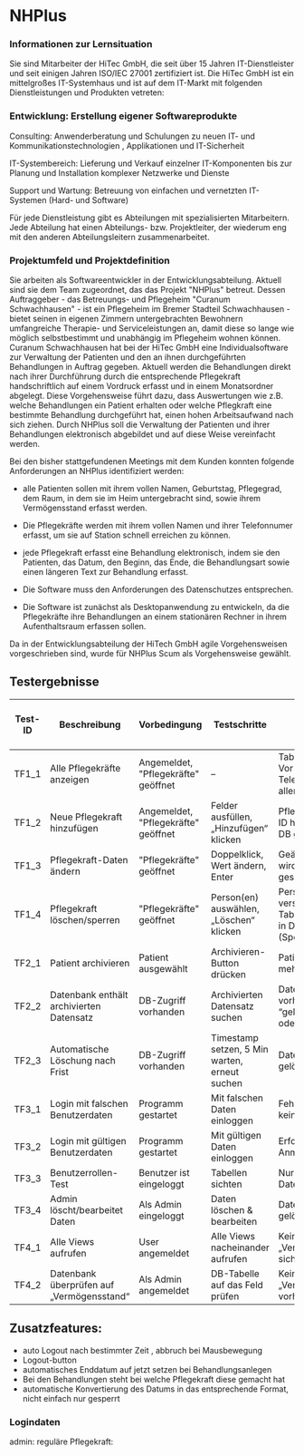 # NHPlus 

### Informationen zur Lernsituation
Sie sind Mitarbeiter der HiTec GmbH, die seit über 15 Jahren IT-Dienstleister und seit einigen Jahren ISO/IEC 27001 zertifiziert ist. Die HiTec GmbH ist ein mittelgroßes IT-Systemhaus und ist auf dem IT-Markt mit folgenden Dienstleistungen und Produkten vetreten:

### Entwicklung: Erstellung eigener Softwareprodukte

Consulting: Anwenderberatung und Schulungen zu neuen IT- und Kommunikationstechnologien , Applikationen und IT-Sicherheit

IT-Systembereich: Lieferung und Verkauf einzelner IT-Komponenten bis zur Planung und Installation komplexer Netzwerke und Dienste

Support und Wartung: Betreuung von einfachen und vernetzten IT-Systemen (Hard- und Software)

Für jede Dienstleistung gibt es Abteilungen mit spezialisierten Mitarbeitern. Jede Abteilung hat einen Abteilungs- bzw. Projektleiter, der wiederum eng mit den anderen Abteilungsleitern zusammenarbeitet.



### Projektumfeld und Projektdefinition

Sie arbeiten als Softwareentwickler in der Entwicklungsabteilung. Aktuell sind sie dem Team zugeordnet, das das Projekt "NHPlus" betreut. Dessen Auftraggeber - das Betreuungs- und Pflegeheim "Curanum Schwachhausen" - ist ein Pflegeheim im Bremer Stadteil Schwachhausen - bietet seinen in eigenen Zimmern untergebrachten Bewohnern umfangreiche Therapie- und Serviceleistungen an, damit diese so lange wie möglich selbstbestimmt und unabhängig im Pflegeheim wohnen können. Curanum Schwachhausen hat bei der HiTec GmbH eine Individualsoftware zur Verwaltung der Patienten und den an ihnen durchgeführten Behandlungen in Auftrag gegeben. Aktuell werden die Behandlungen direkt nach ihrer Durchführung durch die entsprechende Pflegekraft handschriftlich auf einem Vordruck erfasst und in einem Monatsordner abgelegt. Diese Vorgehensweise führt dazu, dass Auswertungen wie z.B. welche Behandlungen ein Patient erhalten oder welche Pflegkraft eine bestimmte Behandlung durchgeführt hat, einen hohen Arbeitsaufwand nach sich ziehen. Durch NHPlus soll die Verwaltung der Patienten und ihrer Behandlungen elektronisch abgebildet und auf diese Weise vereinfacht werden.

Bei den bisher stattgefundenen Meetings mit dem Kunden konnten folgende Anforderungen an NHPlus identifiziert werden:

- alle Patienten sollen mit ihrem vollen Namen, Geburtstag, Pflegegrad, dem Raum, in dem sie im Heim untergebracht sind, sowie ihrem Vermögensstand erfasst werden.

- Die Pflegekräfte werden mit ihrem vollen Namen und ihrer Telefonnumer erfasst, um sie auf Station schnell erreichen zu können.

- jede Pflegekraft erfasst eine Behandlung elektronisch, indem sie den Patienten, das Datum, den Beginn, das Ende, die Behandlungsart sowie einen längeren Text zur Behandlung erfasst.

- Die Software muss den Anforderungen des Datenschutzes entsprechen.

- Die Software ist zunächst als Desktopanwendung zu entwickeln, da die Pflegekräfte ihre Behandlungen an einem stationären Rechner in ihrem Aufenthaltsraum erfassen sollen.



Da in der Entwicklungsabteilung der HiTech GmbH agile Vorgehensweisen vorgeschrieben sind, wurde für NHPlus Scum als Vorgehensweise gewählt.



## Testergebnisse

| Test-ID     | Beschreibung                                           | Vorbedingung                              | Testschritte                                                                                          | Erwartetes Ergebnis                                                                                       | Testergebnis | Bemerkung bei Abweichung / Ergänzung                       |
|-------------|--------------------------------------------------------|-------------------------------------------|--------------------------------------------------------------------------------------------------------|------------------------------------------------------------------------------------------------------------|--------------|-------------------------------------------------------------|
| TF1_1       | Alle Pflegekräfte anzeigen                             | Angemeldet, "Pflegekräfte" geöffnet       | –                                                                                                     | Tabelle mit Vor-/Nachnamen & Telefonnummer aller Pflegekräfte                                            |        ✅      |                                                             |
| TF1_2       | Neue Pflegekraft hinzufügen                            | Angemeldet, "Pflegekräfte" geöffnet       | Felder ausfüllen, „Hinzufügen“ klicken                                                                | Pflegekraft wird mit ID hinzugefügt & in DB gespeichert                                                   |         ✅     |                                                             |
| TF1_3       | Pflegekraft-Daten ändern                               | "Pflegekräfte" geöffnet                   | Doppelklick, Wert ändern, Enter                                                                       | Geänderter Wert wird angezeigt & gespeichert                                                               |      ✅        |                                                             |
| TF1_4       | Pflegekraft löschen/sperren                            | "Pflegekräfte" geöffnet                   | Person(en) auswählen, „Löschen“ klicken                                                               | Person verschwindet aus Tabelle, bleibt aber in DB (Speicherfrist)                                       |         ✅     |                                                             |
| TF2_1       | Patient archivieren                                    | Patient ausgewählt                         | Archivieren-Button drücken                                                                            | Patient wird nicht mehr angezeigt                                                                          |              |                                                             |
| TF2_2       | Datenbank enthält archivierten Datensatz               | DB-Zugriff vorhanden                       | Archivierten Datensatz suchen                                                                         | Datensatz vorhanden mit “gelöscht”-Flag oder Timestamp                                                    |         ✅     |                                                             |
| TF2_3       | Automatische Löschung nach Frist                       | DB-Zugriff vorhanden                       | Timestamp setzen, 5 Min warten, erneut suchen                                                         | Datensatz ist gelöscht                                                                                     |        ✅      |                                                             |
| TF3_1       | Login mit falschen Benutzerdaten                       | Programm gestartet                         | Mit falschen Daten einloggen                                                                          | Fehlermeldung, kein Zugang                                                                                 |           ✅   |                                                             |
| TF3_2       | Login mit gültigen Benutzerdaten                       | Programm gestartet                         | Mit gültigen Daten einloggen                                                                          | Erfolgreiche Anmeldung                                                                                      |    ✅          |                                                             |
| TF3_3       | Benutzerrollen-Test                                    | Benutzer ist eingeloggt                   | Tabellen sichten                                                                                      | Nur relevante Daten sichtbar                                                                               |        ✅      |                                                             |
| TF3_4       | Admin löscht/bearbeitet Daten                          | Als Admin eingeloggt                      | Daten löschen & bearbeiten                                                                            | Daten erfolgreich gelöscht/bearbeitet                                                                      |      ✅        |                                                             |
| TF4_1       | Alle Views aufrufen                                    | User angemeldet                            | Alle Views nacheinander aufrufen                                                                      | Kein Feld „Vermögensstand“ sichtbar                                                                       |        ✅      |                                                             |
| TF4_2       | Datenbank überprüfen auf „Vermögensstand“              | Als Admin angemeldet                       | DB-Tabelle auf das Feld prüfen                                                                        | Kein Feld „Vermögensstand“ vorhanden                                                                      |        ✅      |                                                             |


## Zusatzfeatures:


- auto Logout nach bestimmter Zeit , abbruch bei Mausbewegung
- Logout-button
- automatisches Enddatum auf jetzt setzen bei Behandlungsanlegen
- Bei den Behandlungen steht bei welche Pflegekraft diese gemacht hat
- automatische Konvertierung des Datums in das entsprechende Format, nicht einfach nur gesperrt


### Logindaten 
admin: 
reguläre Pflegekraft: